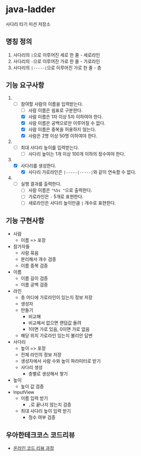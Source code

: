 # java-ladder

사다리 타기 미션 저장소

## 명칭 정의
1. 사다리의 `|`으로 이루어진 세로 한 줄 - 세로라인
2. 사다리의 `-`으로 이루어진 가로 한 줄 - 가로라인
3. 사다리의 `|-----|`으로 이루어진 가로 한 줄 - 층

## 기능 요구사항
1. - [ ] 참여할 사람의 이름을 입력받는다.
     - [ ] 사람 이름은 쉼표로 구분한다.
     - [x] 사람 이름은 1자 이상 5자 이하여야 한다.
     - [x] 사람 이름은 공백으로만 이루어질 수 없다.
     - [x] 사람 이름은 중복을 허용하지 않는다.
     - [x] 사람은 2명 이상 50명 이하여야 한다.
2. - [ ] 최대 사다리 높이를 입력받는다.
      - [ ] 사다리 높이는 1개 이상 100개 이하의 정수여야 한다.
3. - [x] 사다리를 생성한다.
      - [x] 사다리 가로라인은 `|-----|-----|`와 같이 연속할 수 없다.
4. - [ ] 실행 결과를 출력한다.
      - [ ] 사람 이름은 `"%5s "`으로 출력한다.
      - [ ] 가로라인은 `-` 5개로 표현한다.
      - [ ] 세로라인은 사다리 높이만큼 `|` 개수로 표현한다.
   
## 기능 구현사항
- 사람
   - 이름 => 포장
- 참가자들
   - 사람 묶음
   - 분리해서 개수 검증
   - 이름 중복 검증
- 이름
  - 이름 길이 검증
  - 이름 공백 검증
- 라인
   - 층 어디에 가로라인이 있는지 정보 저장
   - 생성자
   - 만들기
      - 비교해
      - 비교해서 없으면 랜덤값 돌려
      - 1이면 가로 있음, 0이면 가로 없음
   - 해당 위치 가로라인 있는지 불리안 답변
- 사다리
   - 높이 => 포장
   - 전체 라인의 정보 저장
   - 생성자에서 사람 수와 높이 파라미터로 받기
   - 사다리 생성
      - 층별로 생성해서 쌓기
- 높이
   - 높이 값 검증
- InputView
   - 이름 입력 받기
      - `,`로 끝나지 않는지 검증
   - 최대 사다리 높이 입력 받기
      - 정수 여부 검증

## 우아한테크코스 코드리뷰

- [온라인 코드 리뷰 과정](https://github.com/woowacourse/woowacourse-docs/blob/master/maincourse/README.md)
